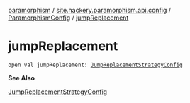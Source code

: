 [paramorphism](../../index.md) / [site.hackery.paramorphism.api.config](../index.md) / [ParamorphismConfig](index.md) / [jumpReplacement](./jump-replacement.md)

# jumpReplacement

`open val jumpReplacement: `[`JumpReplacementStrategyConfig`](../../site.hackery.paramorphism.api.config.strategies.obfuscation.flow/-jump-replacement-strategy-config/index.md)

**See Also**

[JumpReplacementStrategyConfig](../../site.hackery.paramorphism.api.config.strategies.obfuscation.flow/-jump-replacement-strategy-config/index.md)

